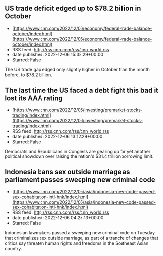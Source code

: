 ## US trade deficit edged up to $78.2 billion in October
 - [https://www.cnn.com/2022/12/06/economy/federal-trade-balance-october/index.html](https://www.cnn.com/2022/12/06/economy/federal-trade-balance-october/index.html)
 - RSS feed: http://rss.cnn.com/rss/cnn_world.rss
 - date published: 2022-12-06 15:33:29+00:00
 - Starred: False

The US trade gap edged only slightly higher in October than the month before, to $78.2 billion.

## The last time the US faced a debt fight this bad it lost its AAA rating
 - [https://www.cnn.com/2022/12/06/investing/premarket-stocks-trading/index.html](https://www.cnn.com/2022/12/06/investing/premarket-stocks-trading/index.html)
 - RSS feed: http://rss.cnn.com/rss/cnn_world.rss
 - date published: 2022-12-06 13:12:29+00:00
 - Starred: False

Democrats and Republicans in Congress are gearing up for yet another political showdown over raising the nation's $31.4 trillion borrowing limit.

## Indonesia bans sex outside marriage as parliament passes sweeping new criminal code
 - [https://www.cnn.com/2022/12/05/asia/indonesia-new-code-passed-sex-cohabitation-intl-hnk/index.html](https://www.cnn.com/2022/12/05/asia/indonesia-new-code-passed-sex-cohabitation-intl-hnk/index.html)
 - RSS feed: http://rss.cnn.com/rss/cnn_world.rss
 - date published: 2022-12-06 04:25:13+00:00
 - Starred: False

Indonesian lawmakers passed a sweeping new criminal code on Tuesday that criminalizes sex outside marriage, as part of a tranche of changes that critics say threaten human rights and freedoms in the Southeast Asian country.
